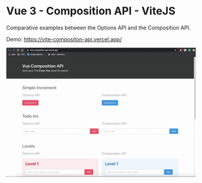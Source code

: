 # Vue 3 - Composition API - ViteJS

Comparative examples between the Options API and the Composition API. 

Demo: https://vite-compositon-api.vercel.app/

![alt text](https://github.com/xereda/vite-compositon-api/blob/master/public/example.gif?raw=true)

